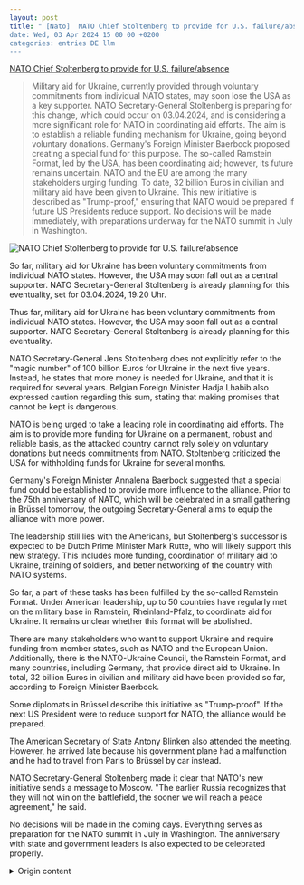 ```yaml
---
layout: post
title: " [Nato]  NATO Chief Stoltenberg to provide for U.S. failure/absence
date: Wed, 03 Apr 2024 15 00 00 +0200
categories: entries DE llm
---
```

[ NATO Chief Stoltenberg to provide for U.S. failure/absence](https://www.tagesschau.de/ausland/europa/nato-aussenminister-ukraine-hilfen-100.html)

> Military aid for Ukraine, currently provided through voluntary commitments from individual NATO states, may soon lose the USA as a key supporter. NATO Secretary-General Stoltenberg is preparing for this change, which could occur on 03.04.2024, and is considering a more significant role for NATO in coordinating aid efforts. The aim is to establish a reliable funding mechanism for Ukraine, going beyond voluntary donations. Germany's Foreign Minister Baerbock proposed creating a special fund for this purpose. The so-called Ramstein Format, led by the USA, has been coordinating aid; however, its future remains uncertain. NATO and the EU are among the many stakeholders urging funding. To date, 32 billion Euros in civilian and military aid have been given to Ukraine. This new initiative is described as "Trump-proof," ensuring that NATO would be prepared if future US Presidents reduce support. No decisions will be made immediately, with preparations underway for the NATO summit in July in Washington.

![ NATO Chief Stoltenberg to provide for U.S. failure/absence](https://images.tagesschau.de/image/8b4cfa0c-7e12-475a-b056-5362162f8c07/AAABjqSin1g/AAABjcWen7M/16x9-1280/stoltenberg-344.jpg)

 So far, military aid for Ukraine has been voluntary commitments from individual NATO states. However, the USA may soon fall out as a central supporter. NATO Secretary-General Stoltenberg is already planning for this eventuality, set for 03.04.2024, 19:20 Uhr.

Thus far, military aid for Ukraine has been voluntary commitments from individual NATO states. However, the USA may soon fall out as a central supporter. NATO Secretary-General Stoltenberg is already planning for this eventuality.

NATO Secretary-General Jens Stoltenberg does not explicitly refer to the "magic number" of 100 billion Euros for Ukraine in the next five years. Instead, he states that more money is needed for Ukraine, and that it is required for several years. Belgian Foreign Minister Hadja Lhabib also expressed caution regarding this sum, stating that making promises that cannot be kept is dangerous.

NATO is being urged to take a leading role in coordinating aid efforts. The aim is to provide more funding for Ukraine on a permanent, robust and reliable basis, as the attacked country cannot rely solely on voluntary donations but needs commitments from NATO. Stoltenberg criticized the USA for withholding funds for Ukraine for several months.

Germany's Foreign Minister Annalena Baerbock suggested that a special fund could be established to provide more influence to the alliance. Prior to the 75th anniversary of NATO, which will be celebrated in a small gathering in Brüssel tomorrow, the outgoing Secretary-General aims to equip the alliance with more power.

The leadership still lies with the Americans, but Stoltenberg's successor is expected to be Dutch Prime Minister Mark Rutte, who will likely support this new strategy. This includes more funding, coordination of military aid to Ukraine, training of soldiers, and better networking of the country with NATO systems.

So far, a part of these tasks has been fulfilled by the so-called Ramstein Format. Under American leadership, up to 50 countries have regularly met on the military base in Ramstein, Rheinland-Pfalz, to coordinate aid for Ukraine. It remains unclear whether this format will be abolished.

There are many stakeholders who want to support Ukraine and require funding from member states, such as NATO and the European Union. Additionally, there is the NATO-Ukraine Council, the Ramstein Format, and many countries, including Germany, that provide direct aid to Ukraine. In total, 32 billion Euros in civilian and military aid have been provided so far, according to Foreign Minister Baerbock.

Some diplomats in Brüssel describe this initiative as "Trump-proof". If the next US President were to reduce support for NATO, the alliance would be prepared.

The American Secretary of State Antony Blinken also attended the meeting. However, he arrived late because his government plane had a malfunction and he had to travel from Paris to Brüssel by car instead.

NATO Secretary-General Stoltenberg made it clear that NATO's new initiative sends a message to Moscow. "The earlier Russia recognizes that they will not win on the battlefield, the sooner we will reach a peace agreement," he said.

No decisions will be made in the coming days. Everything serves as preparation for the NATO summit in July in Washington. The anniversary with state and government leaders is also expected to be celebrated properly.

<details>
  <summary>Origin content</summary>
  ---
layout: post
title:  " [Nato] NATO-Chef Stoltenberg will für den Ausfall der USA vorsorgen"
date:   Wed, 03 Apr 2024 15:00:00 +0200
categories: entries DE
---
[NATO-Chef Stoltenberg will für den Ausfall der USA vorsorgen](https://www.tagesschau.de/ausland/europa/nato-aussenminister-ukraine-hilfen-100.html)

![NATO-Chef Stoltenberg will für den Ausfall der USA vorsorgen](https://images.tagesschau.de/image/8b4cfa0c-7e12-475a-b056-5362162f8c07/AAABjqSin1g/AAABjcWen7M/16x9-1280/stoltenberg-344.jpg)

Bisher sind Waffenhilfen für die Ukraine freiwillige Zusagen einzelner NATO-Staaten. Dabei könnten die USA bald als zentraler Unterstützer ausfallen.

Treffen der NATO-Außenminister Stoltenberg plant für den Ausfall der USA Stand: 03.04.2024 19:20 Uhr

Bisher sind Waffenhilfen für die Ukraine freiwillige Zusagen einzelner NATO-Staaten. Dabei könnten die USA bald als zentraler Unterstützer ausfallen. Generalsekretär Stoltenberg schmiedet bereits Pläne, die Allianz darauf vorzubereiten

Die magische Zahl greift NATO-Generalsekretär Jens Stoltenberg nicht auf. 100 Milliarden Euro für die Ukraine in den nächsten fünf Jahren? "Klar ist, dass wir mehr Geld für die Ukraine brauchen, und das für mehrere Jahre", erklärte er.

Auch die belgische Außenministerin Hadja Lhabib äußerte sich bei dieser Summe zurückhaltend: "Es ist gefährlich, Versprechungen zu machen, die wir nicht halten können", sagte sie in Brüssel beim Treffen der Außenminister der NATO-Staaten.

NATO soll Federführung übernehmen

Es soll also mehr Geld für die Ukraine her - und das dauerhaft, robust und verlässlich, wie Stoltenberg immer wieder betonte. Das angegriffene Land könne nicht von "freiwilligen Zuwendungen" abhängig sein, sondern brauche Zusagen der NATO. Stoltenberg kritisierte auch deutlich die USA, weil diese seit Monaten Geld für die Ukraine nicht freigeben. Eine ungewöhnliche Schelte für den sonst so diplomatischen NATO-Chef.

"Wir hatten schon einmal ein Sondervermögen auf den Weg gebracht. Das wäre eine Möglichkeit", sagte Deutschlands Außenministerin Annalena Baerbock zu den Plänen. Vor dem 75-jährigen Jubiläum der NATO, das morgen in kleinem Rahmen in Brüssel gefeiert wird, will der scheidende Generalsekretär also das Bündnis mit mehr Einfluss ausstatten.

Leitung liegt noch bei Amerikanern

Stoltenberg hört im Herbst auf. Sein Nachfolger soll der Niederländer Mark Rutte werden. Er wird diese neue Strategie wohl mittragen. Dazu gehören mehr Geld, aber auch die Koordination von Militärhilfe an die Ukraine, Training der Soldaten und eine bessere Vernetzung des Landes mit NATO-Systemen.

Bislang hat einen Teil dieser Aufgaben das sogenannte Ramstein-Format erfüllt. Unter Leitung der US-Amerikaner haben sich auf der Militärbasis in Ramstein in Rheinland-Pfalz regelmäßig bis zu 50 Länder getroffen, um die Hilfe für die Ukraine zu koordinieren. Ob dieses Format dann abgeschafft werden soll?

"Wir haben bereits viel Koordinierung und ich schätze das Ramstein-Format", sagte Stoltenberg dazu. "Wir haben viele multilaterale- und bilaterale Initiativen. Es ist notwendig, diesem einen robusten und nachhaltigen Rahmen zu geben, um Berechenbarkeit und Verpflichtung für eine lange Weile zu sichern."

Das Szenario "Trump"

In der Tat gibt es viele Stellen, die die Ukraine unterstützen wollen und die dafür Geld von den Mitgliedsstaaten brauchen, etwa die NATO und die Europäische Union. Es gibt zudem den NATO-Ukraine-Rat, das Ramstein-Format und viele Länder wie auch Deutschland, die der Ukraine direkt helfen.

Insgesamt habe man bislang 32 Milliarden Euro an ziviler und militärischer Hilfe geleistet, sagte Außenministerin Baerbock in Brüssel. Manche Diplomaten in Brüssel bezeichnen den Vorstoß als "Trump-sicher". Sollte der nächste US-Präsident die Unterstützung für die NATO zurückfahren, wäre das Bündnis darauf vorbereitet.

Eine Botschaft an Moskau

Der amerikanische Außenminister Antony Blinken nahm auch an dem Treffen teil. Er kam allerdings etwas zu spät, weil sein Regierungsflieger eine Panne hatte. Statt mit dem Flieger musste er den Weg von Paris nach Brüssel mit dem Auto zurücklegen.

Stoltenberg ließ jedenfalls keinen Zweifel daran, dass die NATO mit ihrer neuen Initiative eine Botschaft nach Moskau sendet. "Je eher Russland erkennt, dass sie nicht auf dem Schlachtfeld gewinnen, desto eher werden wir ein Friedensabkommen erreichen", sagte er.

Entschieden wird in diesen Tagen noch nichts. Alles dient der Vorbereitung des NATO-Gipfels im Juli in Washington. Dann soll auch das Jubiläum mit den Staats- und Regierungschefs ordentlich gefeiert werden.


</details>
